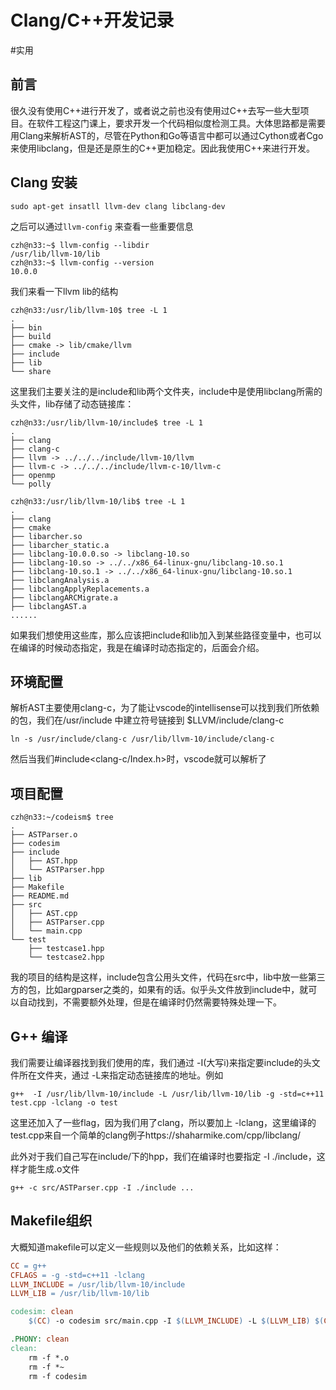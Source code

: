 # Clang/C++开发记录
#实用
## 前言
很久没有使用C++进行开发了，或者说之前也没有使用过C++去写一些大型项目。在软件工程这门课上，要求开发一个代码相似度检测工具。大体思路都是需要用Clang来解析AST的，尽管在Python和Go等语言中都可以通过Cython或者Cgo来使用libclang，但是还是原生的C++更加稳定。因此我使用C++来进行开发。

## Clang 安装
``` shell
sudo apt-get insatll llvm-dev clang libclang-dev
```

之后可以通过`llvm-config` 来查看一些重要信息
``` shell
czh@n33:~$ llvm-config --libdir
/usr/lib/llvm-10/lib
czh@n33:~$ llvm-config --version
10.0.0
```
我们来看一下llvm lib的结构
```  shell
czh@n33:/usr/lib/llvm-10$ tree -L 1
.
├── bin
├── build
├── cmake -> lib/cmake/llvm
├── include
├── lib
└── share
```

这里我们主要关注的是include和lib两个文件夹，include中是使用libclang所需的头文件，lib存储了动态链接库：
``` shell
czh@n33:/usr/lib/llvm-10/include$ tree -L 1
.
├── clang
├── clang-c
├── llvm -> ../../../include/llvm-10/llvm
├── llvm-c -> ../../../include/llvm-c-10/llvm-c
├── openmp
└── polly
```

``` shell
czh@n33:/usr/lib/llvm-10/lib$ tree -L 1
.
├── clang
├── cmake
├── libarcher.so
├── libarcher_static.a
├── libclang-10.0.0.so -> libclang-10.so
├── libclang-10.so -> ../../x86_64-linux-gnu/libclang-10.so.1
├── libclang-10.so.1 -> ../../x86_64-linux-gnu/libclang-10.so.1
├── libclangAnalysis.a
├── libclangApplyReplacements.a
├── libclangARCMigrate.a
├── libclangAST.a
......
```

如果我们想使用这些库，那么应该把include和lib加入到某些路径变量中，也可以在编译的时候动态指定，我是在编译时动态指定的，后面会介绍。

## 环境配置
解析AST主要使用clang-c，为了能让vscode的intellisense可以找到我们所依赖的包，我们在/usr/include 中建立符号链接到 $LLVM/include/clang-c
``` shell
ln -s /usr/include/clang-c /usr/lib/llvm-10/include/clang-c
```

然后当我们#include<clang-c/Index.h>时，vscode就可以解析了

## 项目配置
``` shell
czh@n33:~/codeism$ tree
.
├── ASTParser.o
├── codesim
├── include
│   ├── AST.hpp
│   └── ASTParser.hpp
├── lib
├── Makefile
├── README.md
├── src
│   ├── AST.cpp
│   ├── ASTParser.cpp
│   └── main.cpp
└── test
    ├── testcase1.hpp
    └── testcase2.hpp

```

我的项目的结构是这样，include包含公用头文件，代码在src中，lib中放一些第三方的包，比如argparser之类的，如果有的话。似乎头文件放到include中，就可以自动找到，不需要额外处理，但是在编译时仍然需要特殊处理一下。

## G++ 编译
我们需要让编译器找到我们使用的库，我们通过 -I(大写i)来指定要include的头文件所在文件夹，通过 -L来指定动态链接库的地址。例如
``` shell
g++  -I /usr/lib/llvm-10/include -L /usr/lib/llvm-10/lib -g -std=c++11 test.cpp -lclang -o test
```

这里还加入了一些flag，因为我们用了clang，所以要加上 -lclang，这里编译的test.cpp来自一个简单的clang例子https://shaharmike.com/cpp/libclang/

此外对于我们自己写在include/下的hpp，我们在编译时也要指定 -I ./include，这样才能生成.o文件
``` shell
g++ -c src/ASTParser.cpp -I ./include ...
```

## Makefile组织
大概知道makefile可以定义一些规则以及他们的依赖关系，比如这样：
```makefile
CC = g++
CFLAGS = -g -std=c++11 -lclang
LLVM_INCLUDE = /usr/lib/llvm-10/include
LLVM_LIB = /usr/lib/llvm-10/lib

codesim: clean
    $(CC) -o codesim src/main.cpp -I $(LLVM_INCLUDE) -L $(LLVM_LIB) $(CFLAGS)

.PHONY: clean
clean:
    rm -f *.o
    rm -f *~
    rm -f codesim
```